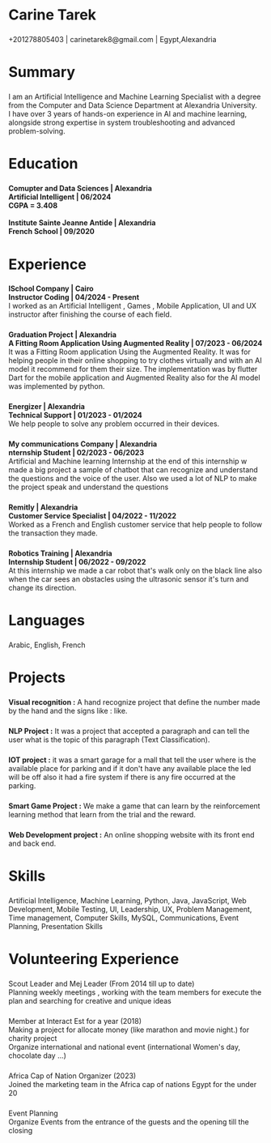 <h1 align="left">Carine Tarek</h1>

###

<p align="left">+201278805403 | carinetarek8@gmail.com | Egypt,Alexandria</p>

###

<h1 align="left">Summary</h1>

###

<p align="left">I am an Artificial Intelligence and Machine Learning Specialist with a degree from the Computer and Data Science Department at Alexandria University.<br> I have over 3 years of hands-on experience in AI and machine learning, alongside strong expertise in system troubleshooting and advanced problem-solving.</p>

###

<h1 align="left">Education</h1>

###

<h4 align="left"><strong>Comupter and Data Sciences | Alexandria<br>Artificial Intelligent | 06/2024</strong><br>CGPA = 3.408<br><br><strong>Institute Sainte Jeanne Antide | Alexandria</strong><br>French School | 09/2020</h4>

###

<h1 align="left">Experience</h1>

###

<p align="left"><strong>ISchool Company | Cairo</strong><br><strong>Instructor Coding | 04/2024 - Present</strong><br>I worked as an Artificial Intelligent , Games , Mobile Application, UI and UX instructor after finishing the course of each field.</p>

###

<p align="left"><strong>Graduation Project | Alexandria</strong><br><strong>A Fitting Room Application Using Augmented Reality | 07/2023 - 06/2024</strong><br>It was a Fitting Room application Using the Augmented Reality. It was for helping people in their online shopping to try clothes virtually and with an AI model it recommend for them their size. The implementation was by flutter Dart for the mobile application and Augmented Reality also for the AI model was implemented by python.</p>

###

<p align="left"><strong>Energizer | Alexandria</strong><br><strong>Technical Support | 01/2023 - 01/2024</strong><br>We help people to solve any problem occurred in their devices.</p>

###

<p align="left"><strong>My communications Company | Alexandria</strong><br><strong>nternship Student | 02/2023 - 06/2023</strong><br>Artificial and Machine learning Internship at the end of this internship w made a big project a sample of chatbot that can recognize and understand the questions and the voice of the user. Also we used a lot of NLP to make the project speak and understand the questions</p>

###

<p align="left"><strong>Remitly | Alexandria</strong><br><strong>Customer Service Specialist | 04/2022 - 11/2022</strong><br>Worked as a French and English customer service that help people to follow the transaction they made.</p>

###

<p align="left"><strong>Robotics Training | Alexandria</strong><br><strong>Internship Student | 06/2022 - 09/2022</strong><br>At this internship we made a car robot that's walk only on the black line also when the car sees an obstacles using the ultrasonic sensor it's turn and change its direction.</p>

###

<h1 align="left">Languages</h1>

###

<p align="left">Arabic, English, French</p>

###

<h1 align="left">Projects</h1>

###

<p align="left"><strong>Visual recognition :</strong> A hand recognize project that define the number made by the hand and the signs like : like.</p>

###

<p align="left"><strong>NLP Project :</strong> It was a project that accepted a paragraph and can tell the user what is the topic of this paragraph (Text Classification).</p>

###

<p align="left"><strong>IOT project :</strong> it was a smart garage for a mall that tell the user where is the available place for parking and if it don't have any available place the led will be off also it had a fire system if there is any fire occurred at the parking.</p>

###

<p align="left"><strong>Smart Game Project :</strong> We make a game that can learn by the reinforcement learning method that learn from the trial and the reward.</p>

###

<p align="left"><strong>Web Development project :</strong> An online shopping website with its front end and back end.</p>

###

<h1 align="left">Skills</h1>

###

<p align="left">Artificial Intelligence, Machine Learning, Python, Java, JavaScript, Web Development, Mobile Testing, UI, Leadership, UX, Problem Management, Time management, Computer Skills, MySQL, Communications, Event Planning, Presentation Skills</p>

###

<h1 align="left">Volunteering Experience</h1>

###

<p align="left">Scout Leader and Mej Leader (From 2014 till up to date)<br>Planning weekly meetings , working with the team members for execute the plan and searching for creative and unique ideas</p>

###

<p align="left">Member at Interact Est for a year (2018) <br>Making a project for allocate money (like marathon and movie night.) for charity project <br>Organize international and national event (international Women's day, chocolate day ...)</p>

###

<p align="left">Africa Cap of Nation Organizer (2023)<br>Joined the marketing team in the Africa cap of nations Egypt for the under 20</p>

###

<p align="left">Event Planning<br>Organize Events from the entrance of the guests and the opening till the closing</p>

###
